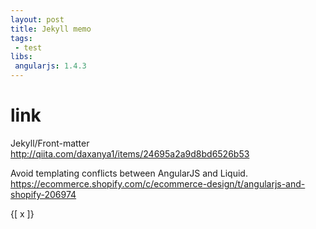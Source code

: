 ```yaml
---
layout: post
title: Jekyll memo
tags:
 - test
libs:
 angularjs: 1.4.3
---
```


# link

Jekyll/Front-matter
http://qiita.com/daxanya1/items/24695a2a9d8bd6526b53

Avoid templating conflicts between AngularJS and Liquid.
https://ecommerce.shopify.com/c/ecommerce-design/t/angularjs-and-shopify-206974

<div>
<span ng-repeat="x in [1,2,3,4]">{[ x ]}</span>
</div>

